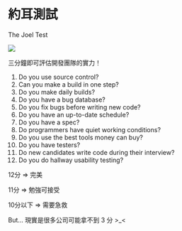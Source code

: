 # 約耳測試

The Joel Test

![](https://spzone-simpleprogrammer.netdna-ssl.com/wp-content/uploads/2015/02/the-joel-test-for-programmers.jpg)

三分鐘即可評估開發團隊的實力！

1. Do you use source control?
2. Can you make a build in one step?
3. Do you make daily builds?
4. Do you have a bug database?
5. Do you fix bugs before writing new code?
6. Do you have an up-to-date schedule?
7. Do you have a spec?
8. Do programmers have quiet working conditions?
9. Do you use the best tools money can buy?
10. Do you have testers?
11. Do new candidates write code during their interview?
12. Do you do hallway usability testing?

12分 => 完美

11分 => 勉強可接受

10分以下 => 需要急救

But... 現實是很多公司可能拿不到 3 分 >_<

